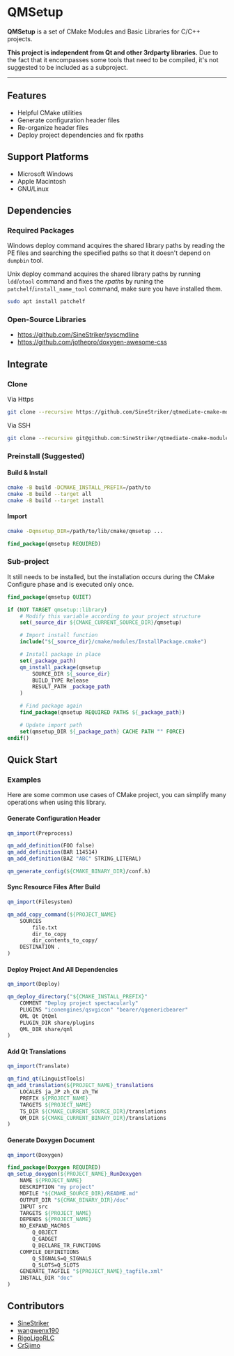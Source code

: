 # QMSetup

**QMSetup** is a set of CMake Modules and Basic Libraries for C/C++ projects.

**This project is independent from Qt and other 3rdparty libraries.** Due to the fact that it encompasses some tools that need to be compiled, it's not suggested to be included as a subproject.

---

## Features

+ Helpful CMake utilities
+ Generate configuration header files
+ Re-organize header files
+ Deploy project dependencies and fix rpaths

## Support Platforms

+ Microsoft Windows
+ Apple Macintosh
+ GNU/Linux

## Dependencies

### Required Packages

Windows deploy command acquires the shared library paths by reading the PE files and searching the specified paths so that it doesn't depend on `dumpbin` tool.

Unix deploy command acquires the shared library paths by running `ldd`/`otool` command and fixes the *rpath*s by runing the `patchelf`/`install_name_tool` command, make sure you have installed them.

```sh
sudo apt install patchelf
```

### Open-Source Libraries
+ https://github.com/SineStriker/syscmdline
+ https://github.com/jothepro/doxygen-awesome-css

## Integrate

### Clone

Via Https
```sh
git clone --recursive https://github.com/SineStriker/qtmediate-cmake-modules.git
```
Via SSH
```sh
git clone --recursive git@github.com:SineStriker/qtmediate-cmake-modules.git
```

### Preinstall (Suggested)

#### Build & Install
```sh
cmake -B build -DCMAKE_INSTALL_PREFIX=/path/to
cmake -B build --target all
cmake -B build --target install
```

#### Import
```sh
cmake -Dqmsetup_DIR=/path/to/lib/cmake/qmsetup ...
```
```cmake
find_package(qmsetup REQUIRED)
```

### Sub-project

It still needs to be installed, but the installation occurs during the CMake Configure phase and is executed only once.

```cmake
find_package(qmsetup QUIET)

if (NOT TARGET qmsetup::library)
    # Modify this variable according to your project structure
    set(_source_dir ${CMAKE_CURRENT_SOURCE_DIR}/qmsetup)

    # Import install function
    include("${_source_dir}/cmake/modules/InstallPackage.cmake")

    # Install package in place
    set(_package_path)
    qm_install_package(qmsetup
        SOURCE_DIR ${_source_dir}
        BUILD_TYPE Release
        RESULT_PATH _package_path
    )

    # Find package again
    find_package(qmsetup REQUIRED PATHS ${_package_path})

    # Update import path
    set(qmsetup_DIR ${_package_path} CACHE PATH "" FORCE)
endif()
```

## Quick Start

### Examples

Here are some common use cases of CMake project, you can simplify many operations when using this library.

#### Generate Configuration Header
```cmake
qm_import(Preprocess)

qm_add_definition(FOO false)
qm_add_definition(BAR 114514)
qm_add_definition(BAZ "ABC" STRING_LITERAL)

qm_generate_config(${CMAKE_BINARY_DIR}/conf.h)
```

#### Sync Resource Files After Build
```cmake
qm_import(Filesystem)

qm_add_copy_command(${PROJECT_NAME}
    SOURCES
        file.txt
        dir_to_copy
        dir_contents_to_copy/
    DESTINATION .
)
```

#### Deploy Project And All Dependencies
```cmake
qm_import(Deploy)

qm_deploy_directory("${CMAKE_INSTALL_PREFIX}"
    COMMENT "Deploy project spectacularly"
    PLUGINS "iconengines/qsvgicon" "bearer/qgenericbearer"
    QML Qt QtQml
    PLUGIN_DIR share/plugins
    QML_DIR share/qml
)
```

#### Add Qt Translations
```cmake
qm_import(Translate)

qm_find_qt(LinguistTools)
qm_add_translation(${PROJECT_NAME}_translations
    LOCALES ja_JP zh_CN zh_TW
    PREFIX ${PROJECT_NAME}
    TARGETS ${PROJECT_NAME}
    TS_DIR ${CMAKE_CURRENT_SOURCE_DIR}/translations
    QM_DIR ${CMAKE_CURRENT_BINARY_DIR}/translations
)
```

#### Generate Doxygen Document
```cmake
qm_import(Doxygen)

find_package(Doxygen REQUIRED)
qm_setup_doxygen(${PROJECT_NAME}_RunDoxygen
    NAME ${PROJECT_NAME}
    DESCRIPTION "my project"
    MDFILE "${CMAKE_SOURCE_DIR}/README.md"
    OUTPUT_DIR "${CMAK_BINARY_DIR}/doc"
    INPUT src
    TARGETS ${PROJECT_NAME}
    DEPENDS ${PROJECT_NAME}
    NO_EXPAND_MACROS
        Q_OBJECT
        Q_GADGET
        Q_DECLARE_TR_FUNCTIONS
    COMPILE_DEFINITIONS 
        Q_SIGNALS=Q_SIGNALS
        Q_SLOTS=Q_SLOTS
    GENERATE_TAGFILE "${PROJECT_NAME}_tagfile.xml"
    INSTALL_DIR "doc"
)
```

## Contributors

+ [SineStriker](https://github.com/SineStriker)
+ [wangwenx190](https://github.com/wangwenx190)
+ [RigoLigoRLC](https://github.com/RigoLigoRLC)
+ [CrSjimo](https://github.com/CrSjimo)